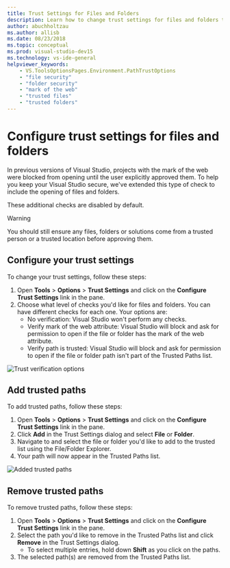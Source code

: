 ```yaml
---
title: Trust Settings for Files and Folders
description: Learn how to change trust settings for files and folders to keep Visual Studio secure.
author: abuchholtzau
ms.author: allisb
ms.date: 08/23/2018
ms.topic: conceptual
ms.prod: visual-studio-dev15
ms.technology: vs-ide-general
helpviewer_keywords: 
    - VS.ToolsOptionsPages.Environment.PathTrustOptions
    - "file security"
    - "folder security"
    - "mark of the web"
    - "trusted files"
    - "trusted folders"
---
```

# Configure trust settings for files and folders

In previous versions of Visual Studio, projects with the mark of the web were blocked from opening until the user explicitly approved them. To help you keep your Visual Studio secure, we've extended this type of check to include the opening of files and folders.

These additional checks are disabled by default.

> [!WARNING]
> You should still ensure any files, folders or solutions come from a trusted person or a trusted location before approving them. 

## Configure your trust settings
To change your trust settings, follow these steps:

1. Open **Tools** > **Options** > **Trust Settings** and click on the **Configure Trust Settings** link in the pane.
2. Choose what level of checks you'd like for files and folders. You can have different checks for each one. Your options are:
    * No verification: Visual Studio won't perform any checks.
    * Verify mark of the web attribute: Visual Studio will block and ask for permission to open if the file or folder has the mark of the web attribute.
    * Verify path is trusted: Visual Studio will block and ask for permission to open if the file or folder path isn't part of the Trusted Paths list.

![Trust verification options](../media/trustsettings-verification.PNG)

## Add trusted paths
To add trusted paths, follow these steps:

1.  Open **Tools** > **Options** > **Trust Settings** and click on the **Configure Trust Settings** link in the pane.
2.  Click **Add** in the Trust Settings dialog and select **File** or **Folder**.
3.  Navigate to and select the file or folder you'd like to add to the trusted list using the File/Folder Explorer.
4.  Your path will now appear in the Trusted Paths list.

![Added trusted paths](../media/trustsettings.PNG)

## Remove trusted paths
To remove trusted paths, follow these steps:
1.  Open **Tools** > **Options** > **Trust Settings** and click on the **Configure Trust Settings** link in the pane.
2.  Select the path you'd like to remove in the Trusted Paths list and click **Remove** in the Trust Settings dialog.
    * To select multiple entries, hold down **Shift** as you click on the paths.
3.  The selected path(s) are removed from the Trusted Paths list. 
